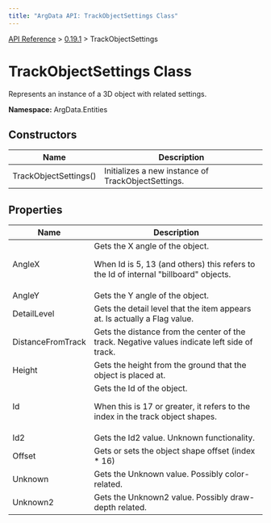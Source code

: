 ```yaml
---
title: "ArgData API: TrackObjectSettings Class"
---
```


[API Reference](/argdata/api) &gt; [0.19.1](/argdata/api/0.19.1) &gt; TrackObjectSettings

# TrackObjectSettings Class

Represents an instance of a 3D object with related settings.

**Namespace:** ArgData.Entities

## Constructors

<table class="table table-bordered table-striped ">
<thead>
  <tr>
    <th>Name</th>
    <th>Description</th>
  </tr>
</thead>
<tbody>
  <tr>
    <td>TrackObjectSettings()</td>
    <td>Initializes a new instance of TrackObjectSettings.</td>
  </tr>
</tbody>
</table>


## Properties

<table class="table table-bordered table-striped ">
<thead>
  <tr>
    <th>Name</th>
    <th>Description</th>
  </tr>
</thead>
<tbody>
  <tr>
    <td>AngleX</td>
    <td>Gets the X angle of the object.

When Id is 5, 13 (and others) this refers to the Id of internal "billboard" objects.</td>
  </tr>
  <tr>
    <td>AngleY</td>
    <td>Gets the Y angle of the object.</td>
  </tr>
  <tr>
    <td>DetailLevel</td>
    <td>Gets the detail level that the item appears at. Is actually a Flag value.</td>
  </tr>
  <tr>
    <td>DistanceFromTrack</td>
    <td>Gets the distance from the center of the track. Negative values indicate left side of track.</td>
  </tr>
  <tr>
    <td>Height</td>
    <td>Gets the height from the ground that the object is placed at.</td>
  </tr>
  <tr>
    <td>Id</td>
    <td>Gets the Id of the object.

When this is 17 or greater, it refers to the index in the track object shapes.</td>
  </tr>
  <tr>
    <td>Id2</td>
    <td>Gets the Id2 value. Unknown functionality.</td>
  </tr>
  <tr>
    <td>Offset</td>
    <td>Gets or sets the object shape offset (index * 16)</td>
  </tr>
  <tr>
    <td>Unknown</td>
    <td>Gets the Unknown value. Possibly color-related.</td>
  </tr>
  <tr>
    <td>Unknown2</td>
    <td>Gets the Unknown2 value. Possibly draw-depth related.</td>
  </tr>
</tbody>
</table>


